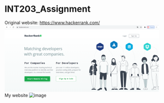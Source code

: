 # INT203_Assignment
Original website: https://www.hackerrank.com/
![image](https://github.com/Qwanjai/INT203_62130500120/blob/main/62130500120_groupwork_1/origin_web.PNG)
My website
![image](https://github.com/Qwanjai/INT203_Assignment/blob/main/62130500120_groupwork_1/myweb.PNG)
